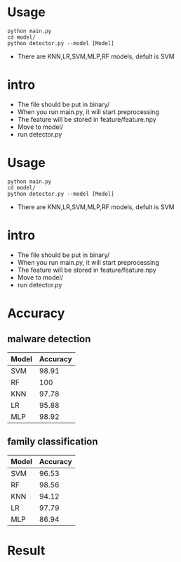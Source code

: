 # Usage
```
python main.py
cd model/
python detector.py --model [Model]

```
* There are KNN,LR,SVM,MLP,RF models, defult is SVM

# intro
* The file should be put in binary/
* When you run main.py, it will start preprocessing
* The feature will be stored in feature/feature.npy
* Move to model/
* run detector.py
# Usage
```
python main.py
cd model/
python detector.py --model [Model]

```
* There are KNN,LR,SVM,MLP,RF models, defult is SVM

# intro
* The file should be put in binary/
* When you run main.py, it will start preprocessing
* The feature will be stored in feature/feature.npy
* Move to model/
* run detector.py

# Accuracy
## malware detection

| Model | Accuracy |
| ----- | -------- |
| SVM   | 98.91    |
| RF    | 100      |
| KNN   | 97.78    |
| LR    | 95.88    |
| MLP   | 98.92    |

## family classification
| Model | Accuracy |
| ----- | -------- |
| SVM   | 96.53    |
| RF    | 98.56    |
| KNN   | 94.12    |
| LR    | 97.79    |
| MLP   | 86.94    |    
# Result

